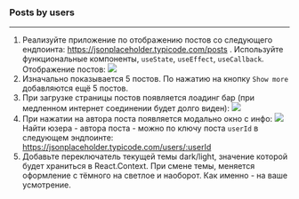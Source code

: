 ### Posts by users

---

1. Реализуйте приложение по отображению постов со следующего ендпоинта: https://jsonplaceholder.typicode.com/posts .
Используйте функциональные компоненты, `useState`, `useEffect`, `useCallback`. Отображение постов:
![](https://user-images.githubusercontent.com/15867703/120227634-35c2d580-c252-11eb-8164-0812e29967b7.png)
1. Изначально показывается 5 постов. По нажатию на кнопку `Show more` добавляются ещё 5 постов. 
1. При загрузке страницы постов появляется лоадинг бар (при медленном интернет соединении будет долго виден):
![](https://user-images.githubusercontent.com/15867703/120227651-3a878980-c252-11eb-83c3-5b56f271517a.png)
1. При нажатии на автора поста появляется модально окно с инфо:
![](https://user-images.githubusercontent.com/15867703/120227648-39eef300-c252-11eb-85b5-985f52e16291.png)
Найти юзера - автора поста - можно по ключу поста `userId` в следующем эндпоинте: https://jsonplaceholder.typicode.com/users/:userId
1. Добавьте переключатель текущей темы dark/light, значение которой будет храниться в React.Context.
При смене темы, меняется оформление с тёмного на светлое и наоборот. Как именно - на ваше усмотрение.